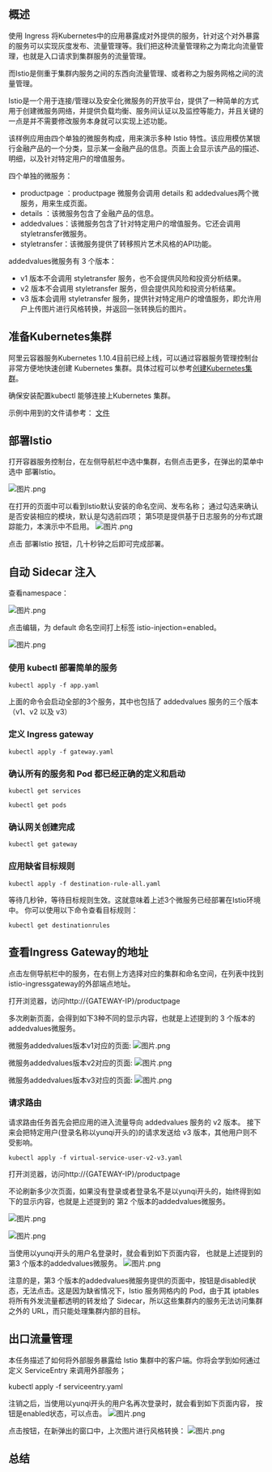 ## 概述
使用 Ingress 将Kubernetes中的应用暴露成对外提供的服务，针对这个对外暴露的服务可以实现灰度发布、流量管理等。我们把这种流量管理称之为南北向流量管理，也就是入口请求到集群服务的流量管理。

而Istio是侧重于集群内服务之间的东西向流量管理、或者称之为服务网格之间的流量管理。

Istio是一个用于连接/管理以及安全化微服务的开放平台，提供了一种简单的方式用于创建微服务网络，并提供负载均衡、服务间认证以及监控等能力，并且关键的一点是并不需要修改服务本身就可以实现上述功能。

该样例应用由四个单独的微服务构成，用来演示多种 Istio 特性。该应用模仿某银行金融产品的一个分类，显示某一金融产品的信息。页面上会显示该产品的描述、明细，以及针对特定用户的增值服务。

四个单独的微服务：

-	productpage ：productpage 微服务会调用 details 和 addedvalues两个微服务，用来生成页面。
-	details ：该微服务包含了金融产品的信息。
-	addedvalues：该微服务包含了针对特定用户的增值服务。它还会调用 styletransfer微服务。
-	styletransfer：该微服务提供了转移照片艺术风格的API功能。

addedvalues微服务有 3 个版本：

-	v1 版本不会调用 styletransfer 服务，也不会提供风险和投资分析结果。
-	v2 版本不会调用 styletransfer 服务，但会提供风险和投资分析结果。
-	v3 版本会调用 styletransfer 服务，提供针对特定用户的增值服务，即允许用户上传图片进行风格转换，并返回一张转换后的图片。 

## 准备Kubernetes集群
阿里云容器服务Kubernetes 1.10.4目前已经上线，可以通过容器服务管理控制台非常方便地快速创建 Kubernetes 集群。具体过程可以参考[创建Kubernetes集群](https://help.aliyun.com/document_detail/53752.html)。

确保安装配置kubectl 能够连接上Kubernetes 集群。

示例中用到的文件请参考： [文件](https://myistio.oss-cn-hangzhou.aliyuncs.com/workshop-yunqi2018/Archive.zip)

## 部署Istio

打开容器服务控制台，在左侧导航栏中选中集群，右侧点击更多，在弹出的菜单中选中 部署Istio。

![图片.png](http://ata2-img.cn-hangzhou.img-pub.aliyun-inc.com/948a1d91344a0ce046076febf9886176.png)

在打开的页面中可以看到Istio默认安装的命名空间、发布名称；
通过勾选来确认是否安装相应的模块，默认是勾选前四项；
第5项是提供基于日志服务的分布式跟踪能力，本演示中不启用。
![图片.png](http://ata2-img.cn-hangzhou.img-pub.aliyun-inc.com/2b58c09f755dd6668ebcb47099a968b8.png)


点击 部署Istio 按钮，几十秒钟之后即可完成部署。


## 自动 Sidecar 注入

查看namespace：

![图片.png](http://ata2-img.cn-hangzhou.img-pub.aliyun-inc.com/eae95ff97884893bc1daf4e6326e0855.png)


点击编辑，为 default 命名空间打上标签 istio-injection=enabled。

![图片.png](http://ata2-img.cn-hangzhou.img-pub.aliyun-inc.com/c69588b05167690a29d93ee66f509c89.png)

### 使用 kubectl 部署简单的服务
```
kubectl apply -f app.yaml
```

上面的命令会启动全部的3个服务，其中也包括了 addedvalues 服务的三个版本（v1、v2 以及 v3）

### 定义 Ingress gateway
```
kubectl apply -f gateway.yaml
```

### 确认所有的服务和 Pod 都已经正确的定义和启动
```
kubectl get services

kubectl get pods
```

### 确认网关创建完成
```
kubectl get gateway
```

### 应用缺省目标规则
```
kubectl apply -f destination-rule-all.yaml
```

等待几秒钟，等待目标规则生效。这就意味着上述3个微服务已经部署在Istio环境中。 你可以使用以下命令查看目标规则：
```
kubectl get destinationrules 
```

## 查看Ingress Gateway的地址
点击左侧导航栏中的服务，在右侧上方选择对应的集群和命名空间，在列表中找到istio-ingressgateway的外部端点地址。

打开浏览器，访问http://{GATEWAY-IP}/productpage

多次刷新页面，会得到如下3种不同的显示内容，也就是上述提到的 3 个版本的addedvalues微服务。

微服务addedvalues版本v1对应的页面:
![图片.png](http://ata2-img.cn-hangzhou.img-pub.aliyun-inc.com/1be43747d96d721859c5e31bfc082bc9.png)

微服务addedvalues版本v2对应的页面:
![图片.png](http://ata2-img.cn-hangzhou.img-pub.aliyun-inc.com/3b9a3d3d140261c55a3a8f35ae4ca8b7.png)

微服务addedvalues版本v3对应的页面:
![图片.png](http://ata2-img.cn-hangzhou.img-pub.aliyun-inc.com/881d7082f18caea6aab45c3541406d77.png)


### 请求路由

请求路由任务首先会把应用的进入流量导向 addedvalues 服务的 v2 版本。 接下来会把特定用户(登录名称以yunqi开头的)的请求发送给 v3 版本，其他用户则不受影响。
```
kubectl apply -f virtual-service-user-v2-v3.yaml
```


打开浏览器，访问http://{GATEWAY-IP}/productpage

不论刷新多少次页面，如果没有登录或者登录名不是以yunqi开头的，始终得到如下的显示内容，也就是上述提到的 第2 个版本的addedvalues微服务。

![图片.png](http://ata2-img.cn-hangzhou.img-pub.aliyun-inc.com/ff8ef3f0064a876f14e62d8fe7738f11.png)

![图片.png](http://ata2-img.cn-hangzhou.img-pub.aliyun-inc.com/a9d3fcd1901ee3cf4dbcbe8094cc2aca.png)

当使用以yunqi开头的用户名登录时，就会看到如下页面内容， 也就是上述提到的 第3 个版本的addedvalues微服务。
![图片.png](http://ata2-img.cn-hangzhou.img-pub.aliyun-inc.com/f0405d500aebbb6774a944215e61f192.png)


注意的是，第3 个版本的addedvalues微服务提供的页面中，按钮是disabled状态，无法点击。这是因为缺省情况下，Istio 服务网格内的 Pod，由于其 iptables 将所有外发流量都透明的转发给了 Sidecar，所以这些集群内的服务无法访问集群之外的 URL，而只能处理集群内部的目标。


## 出口流量管理
本任务描述了如何将外部服务暴露给 Istio 集群中的客户端。你将会学到如何通过定义 ServiceEntry 来调用外部服务；

kubectl apply -f serviceentry.yaml

注销之后，当使用以yunqi开头的用户名再次登录时，就会看到如下页面内容， 按钮是enabled状态，可以点击。
![图片.png](http://ata2-img.cn-hangzhou.img-pub.aliyun-inc.com/f82fb717437e794c641a65df609f5914.png)



点击按钮，在新弹出的窗口中，上次图片进行风格转换：
![图片.png](http://ata2-img.cn-hangzhou.img-pub.aliyun-inc.com/638bf110d0e16ed8cbf355183c66eb6f.png)


## 总结


